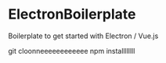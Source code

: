 # ElectronBoilerplate
Boilerplate to get started with Electron / Vue.js

git cloonneeeeeeeeeeee npm installllllll
